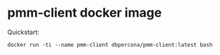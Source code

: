 # pmm-client docker image

Quickstart:

```
docker run -ti --name pmm-client dbpercona/pmm-client:latest bash
```


